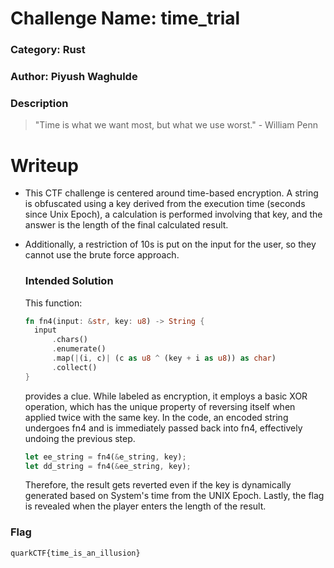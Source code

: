 # Challenge Name: time_trial
### Category: Rust
### Author: Piyush Waghulde

### Description

> "Time is what we want most, but what we use worst." - William Penn


# Writeup

- This CTF challenge is centered around time-based encryption. A string is obfuscated using a key derived from the execution time (seconds since Unix Epoch), a calculation is performed involving that key, and the answer is the length of the final calculated result.

- Additionally, a restriction of 10s is put on the input for the user, so they cannot use the brute force approach.

  ### Intended Solution
  This function:

  ``` rust
  fn fn4(input: &str, key: u8) -> String {
    input
        .chars()
        .enumerate()
        .map(|(i, c)| (c as u8 ^ (key + i as u8)) as char)
        .collect()
  }
  ```
   provides a clue. While labeled as encryption, it employs a basic XOR operation, which has the unique 
   property of reversing itself when applied twice with the same key. In the code, an encoded string 
   undergoes fn4 and is immediately passed back into fn4, effectively undoing the previous step.

   ```rust
   let ee_string = fn4(&e_string, key);
   let dd_string = fn4(&ee_string, key); 
   ```
   Therefore, the result gets reverted even if the key is dynamically generated based on System's time from 
   the UNIX Epoch. Lastly, the flag is revealed when the player enters the length of the result. 

### Flag
`quarkCTF{time_is_an_illusion}`
